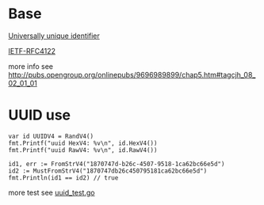 # Base

[Universally unique identifier](https://en.wikipedia.org/wiki/Universally_unique_identifier)

[IETF-RFC4122](https://tools.ietf.org/html/rfc4122)

more info see http://pubs.opengroup.org/onlinepubs/9696989899/chap5.htm#tagcjh_08_02_01_01

# UUID use

```golang
var id UUIDV4 = RandV4()
fmt.Printf("uuid HexV4: %v\n", id.HexV4())
fmt.Printf("uuid RawV4: %v\n", id.RawV4())

id1, err := FromStrV4("1870747d-b26c-4507-9518-1ca62bc66e5d")
id2 := MustFromStrV4("1870747db26c450795181ca62bc66e5d")
fmt.Println(id1 == id2) // true
```

more test see [uuid_test.go](uuid_test.go)